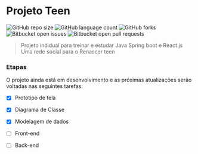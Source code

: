 # Projeto Teen

![GitHub repo size](https://img.shields.io/github/repo-size/nickjng/README-template?style=for-the-badge)
![GitHub language count](https://img.shields.io/github/languages/count/nickjng/README-template?style=for-the-badge)
![GitHub forks](https://img.shields.io/github/forks/nickjng/README-template?style=for-the-badge)
![Bitbucket open issues](https://img.shields.io/bitbucket/issues/nickjng/README-template?style=for-the-badge)
![Bitbucket open pull requests](https://img.shields.io/bitbucket/pr-raw/nickjng/README-template?style=for-the-badge)

> Projeto indidual para treinar e estudar Java Spring boot e React.js <br>
Uma rede social para o Renascer teen

### Etapas

O projeto ainda está em desenvolvimento e as próximas atualizações serão voltadas nas seguintes tarefas:

- [x] Prototipo de tela
- [x] Diagrama de Classe 
- [x] Modelagem de dados
- [ ] Front-end
- [ ] Back-end


